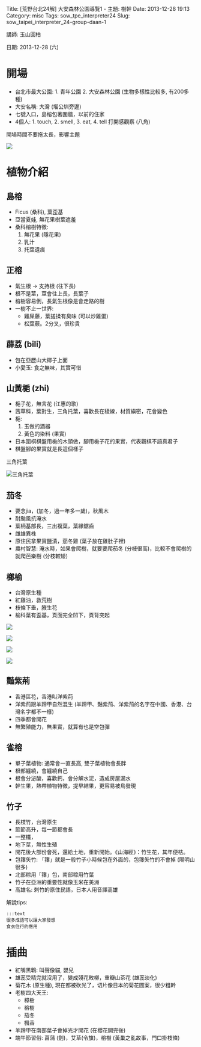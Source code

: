 Title: [荒野台北24解] 大安森林公園導覽1 - 主題: 樹幹
Date: 2013-12-28 19:13
Category: misc
Tags: sow_tpe_interpreter24
Slug: sow_taipei_interpreter_24-group-daan-1

講師: 玉山圓柏

日期: 2013-12-28 (六)

#  開場

* 台北市最大公園: 1. 青年公園 2. 大安森林公園 (生物多樣性比較多, 有200多種)
* 大安名稱: 大灣 (塯公圳旁邊)
* 七號入口，島榕包著圍牆，以前的住家
* 4個人: 1. touch, 2. smell, 3. eat, 4. tell 打開感觀察 (八角)

開場時間不要拖太長，影響主題

![](/static/images/misc/sow24/2013-12-28_daan_tree/tn_PC280003.JPG)

# 植物介紹

## 島榕

* Ficus (桑科), 葉歪基
* 亞當夏娃, 無花果樹葉遮羞
* 桑科榕樹特徵:
  1. 無花果 (隱花果)
  2. 乳汁
  3. 托葉遺痕
  
## 正榕

* 氣生根 -> 支持根 (往下長)
* 根不是莖，莖會往上長，長葉子
* 榕樹容易倒，長氣生根像是會走路的樹
* 一樹不止一世界:
  * 雞屎藤，葉搓揉有臭味 (可以炒雞蛋)
  * 松葉蕨。2分叉，很珍貴

## 薜荔 (bili)

* 包在亞歷山大椰子上面
* 小愛玉: 食之無味，其實可惜

## 山黃梔 (zhi)

* 梔子花，無言花 (江惠的歌)
* 茜草科，葉對生，三角托葉，喜歡長在稜線，材質縝密，花會變色
* 梔:
  1. 玉做的酒器
  2. 黃色的染料 (果實)
* 日本圍棋棋盤用梔的木頭做，腳用梔子花的果實，代表觀棋不語真君子
* 棋盤腳的果實就是長這個樣子

三角托葉

![三角托葉](/static/images/misc/sow24/2013-12-28_daan_tree/tn_PC280005.JPG)

## 茄冬

* 要念jia，(加冬，過一年多一歲)，秋風木
* 耐颱風抗淹水
* 葉柄基部長，三出複葉，葉緣鋸齒
* 雌雄異株
* 原住民拿果實鹽漬，茄冬雞 (葉子放在雞肚子裡)
* 農村智慧: 淹水時，如果會爬樹，就要要爬茄冬 (分枝很高)，比較不會爬樹的就爬芭樂樹 (分枝較矮)

## 榔榆

* 台灣原生種
* 紅雞油，救荒樹
* 枝條下垂，腋生花
* 榆科葉有歪基，頁面完全凹下，頁背突起

![](/static/images/misc/sow24/2013-12-28_daan_tree/tn_PC280006.JPG)

![](/static/images/misc/sow24/2013-12-28_daan_tree/tn_PC280007.JPG)

![](/static/images/misc/sow24/2013-12-28_daan_tree/tn_PC280009.JPG)

![](/static/images/misc/sow24/2013-12-28_daan_tree/tn_PC280011.JPG)

## 豔紫荊

* 香港區花，香港叫洋紫荊
* 洋紫荊跟羊蹄甲自然混生 (羊蹄甲、豔紫荊、洋紫荊的名字在中國、香港、台灣名字都不一樣)
* 四季都會開花
* 無繁殖能力，無果實，就算有也是空包彈

## 雀榕

* 單子葉植物: 通常會一直長高, 雙子葉植物會長胖
* 根部纏繞，會纏繞自己
* 根會分泌酸，喜歡鈣，會分解水泥，造成房屋漏水
* 幹生果，熱帶植物特徵，提早結果，更容易被鳥發現

## 竹子

* 長枝竹，台灣原生
* 節節高升，每一節都會長
* 一整欉，
* 地下莖，無性生殖
* 開花後大部份會死，還給土地，重新開始。《山海經》：竹生花，其年便枯。
* 包籜矢竹: 「籜」就是一般竹子小時候包在外面的，包籜矢竹的不會掉 (陽明山很多)
* 北部粽用「籜」包，南部粽用竹葉
* 竹子在亞洲的重要性就像玉米在美洲
* 高雄名: 刺竹的原住民語，日本人用音譯高雄


解說tips:

    :::text
    很多成語可以讓大家發想
    食衣住行的應用

# 插曲

* 紅嘴黑鵯: 叫聲像貓, 嬰兒
* 雄蕊受精完就沒用了，變成殘花敗柳，重瓣山茶花 (雄蕊淡化)
* 菊花木 (原生種), 現在都被砍光了，切片像日本的菊花圖案，很少粗幹
* 老樹四大天王:
  * 樟樹
  * 榕樹
  * 茄冬
  * 楓香
* 羊蹄甲在南部葉子會掉光才開花 (在櫻花開完後)
* 端午節習俗: 菖蒲 (劍)，艾草(令旗)，榕樹 (黃巢之亂故事，門口掛枝條)
